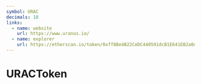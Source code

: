 ```yaml
---
symbol: URAC
decimals: 18
links:
  - name: website
    url: https://www.uranus.io/
  - name: explorer
    url: https://etherscan.io/token/0xff8Be4B22CeDC440591dcB1E641EB2a0dd9d25A5
---
```


# URACToken
